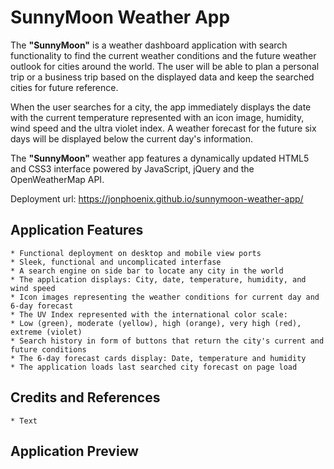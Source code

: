 # SunnyMoon Weather App
The **"SunnyMoon"** is a weather dashboard application with search functionality to find the current weather conditions and the future weather outlook for cities around the world. The user will be able to plan a personal trip or a business trip based on the displayed data and keep the searched cities for future reference.

When the user searches for a city, the app immediately displays the date with the current temperature represented with an icon image, humidity, wind speed and the ultra violet index. A weather forecast for the future six days will be displayed below the current day's information.

The **"SunnyMoon"** weather app features a dynamically updated HTML5 and CSS3 interface powered by JavaScript, jQuery and the OpenWeatherMap API.

Deployment url: https://jonphoenix.github.io/sunnymoon-weather-app/


## Application Features


```
* Functional deployment on desktop and mobile view ports
* Sleek, functional and uncomplicated interfase
* A search engine on side bar to locate any city in the world
* The application displays: City, date, temperature, humidity, and wind speed
* Icon images representing the weather conditions for current day and 6-day forecast
* The UV Index represented with the international color scale:
* Low (green), moderate (yellow), high (orange), very high (red), extreme (violet)
* Search history in form of buttons that return the city's current and future conditions
* The 6-day forecast cards display: Date, temperature and humidity
* The application loads last searched city forecast on page load

```

## Credits and References


```
* Text

```

## Application Preview


